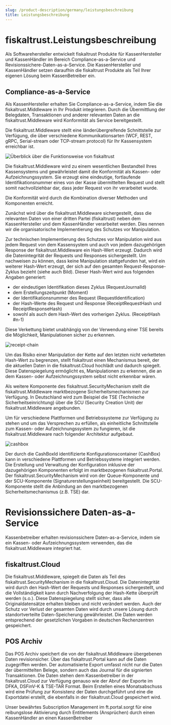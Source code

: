 ```yaml
---
slug: /product-description/germany/leistungsbeschreibung
title: Leistungsbeschreibung
---
```


# fiskaltrust.Leistungsbeschreibung

Als Softwarehersteller entwickelt fiskaltrust Produkte für KassenHersteller und KassenHändler im Bereich Compliance-as-a-Service und Revisionssichere-Daten-as-a-Service. Die KassenHersteller und KassenHändler setzen daraufhin die fiskaltrust Produkte als Teil Ihrer eigenen Lösung beim KassenBetreiber ein.

## Compliance-as-a-Service

Als KassenHersteller erhalten Sie Compliance-as-a-Service, indem Sie die fiskaltrust.Middleware in Ihr Produkt integrieren. Durch die Übermittlung der Belegdaten, Transaktionen und anderer relevanten Daten an die fiskaltrust.Middleware wird Konformität als Service bereitgestellt. 

Die fiskaltrust.Middleware stellt eine länderübergreifende Schnittstelle zur Verfügung, die über verschiedene Kommunikationsarten (WCF, REST, gRPC, Serial-stream oder TCP-stream protocol) für Ihr Kassensystem erreichbar ist.

![Überblick über die Funktionsweise von fiskaltrust](../product-service-description/compliance-as-a-service/media/overview-pos-ft-middleware.png)                                

Die fiskaltrust.Middleware wird zu einem wesentlichen Bestandteil Ihres Kassensystems und gewährleistet damit die Konformität als Kassen- oder Aufzeichnungssystem. Sie erzeugt eine eindeutige, fortlaufende Identifikationsnummer eines von der Kasse übermittelten Request und stellt somit nachvollziehbar dar, dass jeder Request von ihr verarbeitet wurde.

Die Konformität wird durch die Kombination diverser Methoden und Komponenten erreicht.

Zunächst wird über die fiskaltrust.Middleware sichergestellt, dass die relevanten Daten von einer dritten Partei (fiskaltrust) neben dem KassenHersteller und dem KassenHändler verarbeitet werden. Dies nennen wir die organisatorische Implementierung des Schutzes vor Manipulation.

Zur technischen Implementierung des Schutzes vor Manipulation wird aus jedem Request von dem Kassensystem und auch von jedem dazugehörigen Response der fiskaltrust.Middleware ein Hash-Wert erzeugt. Dadurch wird die Datenintegrität der Requests und Responses sichergestellt. Um nachweisen zu können, dass keine Manipulation stattgefunden hat, wird ein weiterer Hash-Wert erzeugt, der sich auf den gesamten Request-Response-Zyklus bezieht (siehe auch Bild). Dieser Hash-Wert wird aus folgenden Angaben generiert:
- der eindeutigen Identifikation dieses Zyklus (RequestJournalId)
- dem Erstellungszeitpunkt (Moment)
- der Identifikationsnummer des Request (RequestIdentification)
- der Hash-Werte des Request und Response  (ReceiptRequestHash und ReceiptResponseHash)
- sowohl als auch dem Hash-Wert des vorherigen Zyklus. (ReceiptHash #n-1)

Diese Verkettung bietet unabhängig von der Verwendung einer TSE bereits die Möglichkeit, Manipulationen sicher zu erkennen.

 ![receipt-chain](../product-service-description/compliance-as-a-service/media/receipt-chain.png)


Um das Risiko einer Manipulation der Kette auf den letzten nicht verketteten Hash-Wert zu begrenzen, stellt fiskaltrust einen Mechanismus bereit, der die aktuellen Daten in die fiskaltrust.Cloud hochlädt und dadurch spiegelt. Diese Datenspiegelung ermöglicht es, Manipulationen zu erkennen, die an dem Kassen- oder Aufzeichnungssystem selbst nicht erkennbar wären.

Als weitere Komponente des fiskaltrust.SecurityMechanism stellt die fiskaltrust.Middleware marktbezogene Sicherheitsmechanismen zur Verfügung. In Deutschland wird zum Beispiel die TSE (Technische Sicherheitseinrichtung) über die SCU (Security Creation Unit) der fiskaltrust.Middleware angebunden.

Um für verschiedene Plattformen und Betriebssysteme zur Verfügung zu stehen und um das Versprechen zu erfüllen, als einheitliche Schnittstelle zum Kassen- oder Aufzeichnungssystem zu fungieren, ist die fiskaltrust.Middleware nach folgender Architektur aufgebaut.

  ![cashbox](../product-service-description/compliance-as-a-service/media/cashbox.png)


Der durch die CashBoxId identifizierte Konfigurationscontainer (CashBox) kann in verschiedene Plattformen und Betriebssysteme integriert werden. Die Erstellung und Verwaltung der Konfiguration inklusive der dazugehörigen Komponenten erfolgt im marktbezogenen fiskaltrust.Portal. Der fiskaltrust.SecurityMechanism wird von der Queue-Komponente und der SCU-Komponente (Signaturerstellungseinheit) bereitgestellt. Die SCU-Komponente stellt die Anbindung an den marktbezogenen Sicherheitsmechanismus (z.B. TSE) dar.


# Revisionssichere Daten-as-a-Service

Kassenbetreiber erhalten revisionssichere Daten-as-a-Service, indem sie ein Kassen- oder Aufzeichnungssystem verwenden, das die fiskaltrust.Middleware integriert hat. 

## fiskaltrust.Cloud

Die fiskaltrust.Middleware, spiegelt die Daten als Teil des fiskaltrust.SecurityMechanism in die fiskaltrust.Cloud. Die Datenintegrität wird durch den Hash-Wert der Requests und Responses sichergestellt, und die Vollständigkeit kann durch Nachverfolgung der Hash-Kette überprüft werden (s.o.). Diese Datenspiegelung stellt sicher, dass alle Originaldatensätze erhalten bleiben und nicht verändert werden. Auch der Schutz vor Verlust der gesamten Daten wird durch unsere Lösung durch standortverteilte Daten-Speicherung gewährleistet. Die Daten werden entsprechend der gesetzlichen Vorgaben in deutschen Rechenzentren gespeichert.

## POS Archiv

Das POS Archiv speichert die von der fiskaltrust.Middleware übergebenen Daten revisionsicher. Über das fiskaltrust.Portal kann auf die Daten zugegriffen werden. Der automatisierte Export umfasst nicht nur die Daten der übermittelten Belege, sondern auch das Journal für die signierten Transaktionen. Die Daten stehen dem Kassenbetreiber in der fiskaltrust.Cloud zur Verfügung genauso wie der Abruf der Exporte im DFKA, DSFinV-K & TSE-TAR Format.
Beim Erstellen eines Monatsabschuss wird eine Prüfung zur Konsistenz der Daten durchgeführt und eine die Exportdatei erstellt, die ebenfalls in der fiskaltrust.Cloud gespeichert wird.

Unser bewährtes Subscription Management im ft.portal.sorgt für eine reibungslose Aktivierung durch Entitlements (Ansprüchen) durch einen KassenHändler an einen KassenBetreiber 




